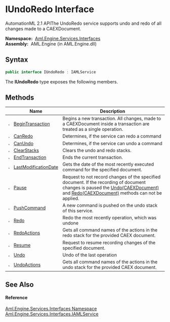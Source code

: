 IUndoRedo Interface
===================
AutomationML 2.1 APIThe UndoRedo service supports undo and redo of all changes made to a CAEXDocument.

  **Namespace:**  [Aml.Engine.Services.Interfaces][1]  
  **Assembly:**  AML.Engine (in AML.Engine.dll)

Syntax
------

```csharp
public interface IUndoRedo : IAMLService
```

The **IUndoRedo** type exposes the following members.


Methods
-------

                 | Name                      | Description                                                                                                                                                                                  
---------------- | ------------------------- | -------------------------------------------------------------------------------------------------------------------------------------------------------------------------------------------- 
![Public method] | [BeginTransaction][2]     | Begins a new transaction. All changes, made to a CAEXDocument inside a transaction are treated as a single operation.                                                                        
![Public method] | [CanRedo][3]              | Determines, if the service can redo a command                                                                                                                                                
![Public method] | [CanUndo][4]              | Determines, if the service can undo a command                                                                                                                                                
![Public method] | [ClearStacks][5]          | Clears the undo and redo stacks.                                                                                                                                                             
![Public method] | [EndTransaction][6]       | Ends the current transaction.                                                                                                                                                                
![Public method] | [LastModificationDate][7] | Gets the date of the most recently executed command for the specified document.                                                                                                              
![Public method] | [Pause][8]                | Request to not record changes of the specified document. If the recording of document changes is paused the [Undo(CAEXDocument)][9] and [Redo(CAEXDocument)][10] methods can not be applied. 
![Public method] | [PushCommand][11]         | A new command is pushed on the undo stack of this service.                                                                                                                                   
![Public method] | [Redo][10]                | Redo the most recently operation, which was undone                                                                                                                                           
![Public method] | [RedoActions][12]         | Gets all command names of the actions in the redo stack for the provided CAEX document.                                                                                                      
![Public method] | [Resume][13]              | Request to resume recording changes of the specified document.                                                                                                                               
![Public method] | [Undo][9]                 | Undo of the last operation                                                                                                                                                                   
![Public method] | [UndoActions][14]         | Gets all command names of the actions in the undo stack for the provided CAEX document.                                                                                                      


See Also
--------

#### Reference
[Aml.Engine.Services.Interfaces Namespace][1]  
[Aml.Engine.Services.Interfaces.IAMLService][15]  

[1]: ../README.md
[2]: BeginTransaction.md
[3]: CanRedo.md
[4]: CanUndo.md
[5]: ClearStacks.md
[6]: EndTransaction.md
[7]: LastModificationDate.md
[8]: Pause.md
[9]: Undo.md
[10]: Redo.md
[11]: PushCommand.md
[12]: RedoActions.md
[13]: Resume.md
[14]: UndoActions.md
[15]: ../IAMLService/README.md
[16]: https://www.automationml.org
[17]: ../../icons/logoShade.png
[Public method]: ../../icons/pubmethod.gif "Public method"